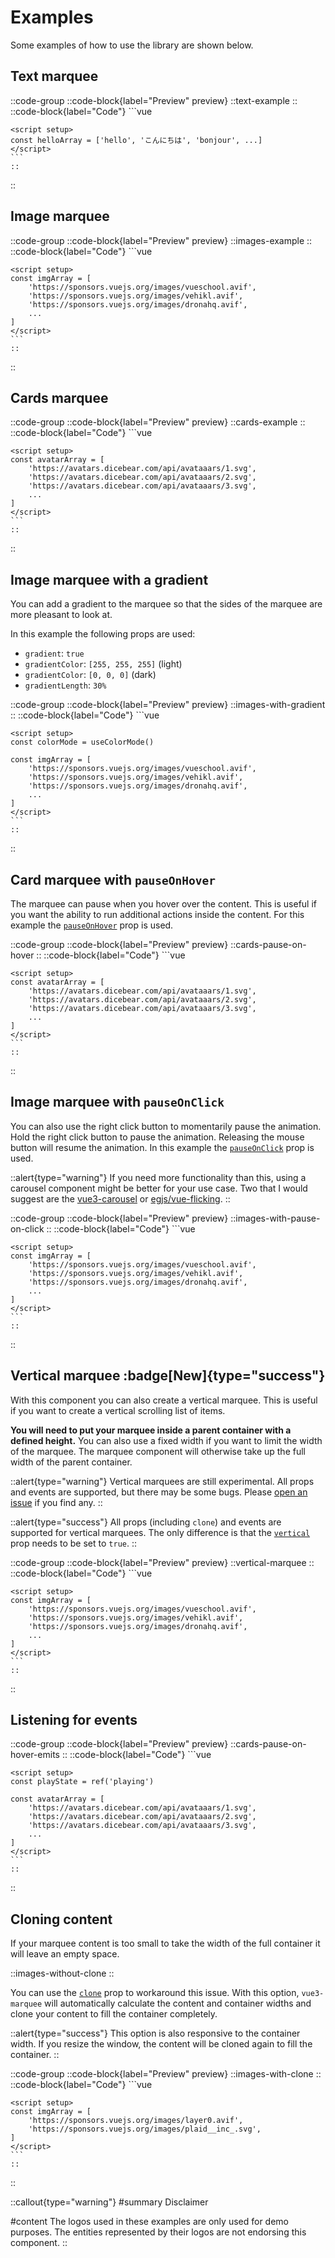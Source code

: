 # Examples

Some examples of how to use the library are shown below.

## Text marquee

::code-group
    ::code-block{label="Preview" preview}
        ::text-example
    ::
    ::code-block{label="Code"}
    ```vue
    <template>
        <Vue3Marquee>
            <span
                v-for="(word, index) in helloArray"
                :key="index"
            >
                {{ word }}
            </span>
        </Vue3Marquee>
    </template>

    <script setup>
    const helloArray = ['hello', 'こんにちは', 'bonjour', ...]
    </script>
    ```
    ::
::

## Image marquee

::code-group
    ::code-block{label="Preview" preview}
        ::images-example
    ::
    ::code-block{label="Code"}
    ```vue
    <template>
        <Vue3Marquee>
            <img
                v-for="img in imgArray"
                :key="img"
                :src="img"
            />
        </Vue3Marquee>
    </template>

    <script setup>
    const imgArray = [
        'https://sponsors.vuejs.org/images/vueschool.avif',
        'https://sponsors.vuejs.org/images/vehikl.avif',
        'https://sponsors.vuejs.org/images/dronahq.avif',
        ...
    ]
    </script>
    ```
    ::
::

## Cards marquee

::code-group
    ::code-block{label="Preview" preview}
        ::cards-example
    ::
    ::code-block{label="Code"}
    ```vue
    <template>
        <Vue3Marquee>
            <div class="card" v-for="avatar in avatarArray" :key="avatar">
                <img :src="avatar" />
                <p>
                    Lorem ipsum dolor sit amet, consectetur adipiscing elit, sed do eiusmod
                    tempor incididunt ut labore et dolore magna aliqua.
                </p>
            </div>
        </Vue3Marquee>
    </template>

    <script setup>
    const avatarArray = [
        'https://avatars.dicebear.com/api/avataaars/1.svg',
        'https://avatars.dicebear.com/api/avataaars/2.svg',
        'https://avatars.dicebear.com/api/avataaars/3.svg',
        ...
    ]
    </script>
    ```
    ::
::

## Image marquee with a gradient

You can add a gradient to the marquee so that the sides of the marquee are more pleasant to look at.

In this example the following props are used:

- `gradient`: `true`
- `gradientColor`: `[255, 255, 255]` (light)
- `gradientColor`: `[0, 0, 0]` (dark)
- `gradientLength`: `30%`

::code-group
    ::code-block{label="Preview" preview}
        ::images-with-gradient
    ::
    ::code-block{label="Code"}
    ```vue
    <template>
        <Vue3Marquee
            :gradient="true"
            :gradient-color="colorMode.value === 'light' ? [255, 255, 255] : [0, 0, 0]"
            gradient-length="30%"
        >
            <img
                v-for="img in imgArray"
                :key="img"
                :src="img"
            />
        </Vue3Marquee>
    </template>

    <script setup>
    const colorMode = useColorMode()

    const imgArray = [
        'https://sponsors.vuejs.org/images/vueschool.avif',
        'https://sponsors.vuejs.org/images/vehikl.avif',
        'https://sponsors.vuejs.org/images/dronahq.avif',
        ...
    ]
    </script>
    ```
    ::
::

## Card marquee with `pauseOnHover`

The marquee can pause when you hover over the content. This is useful if you want the ability to run additional actions inside the content. For this example the [`pauseOnHover`](/props#pauseonhover) prop is used.

::code-group
    ::code-block{label="Preview" preview}
        ::cards-pause-on-hover
    ::
    ::code-block{label="Code"}
    ```vue
    <template>
        <Vue3Marquee :pause-on-hover="true">
            <div class="card" v-for="avatar in avatarArray" :key="avatar">
                <img :src="avatar" />
                <p>
                    Lorem ipsum dolor sit amet, consectetur adipiscing elit, sed do eiusmod
                    tempor incididunt ut labore et dolore magna aliqua.
                </p>
            </div>
        </Vue3Marquee>
    </template>

    <script setup>
    const avatarArray = [
        'https://avatars.dicebear.com/api/avataaars/1.svg',
        'https://avatars.dicebear.com/api/avataaars/2.svg',
        'https://avatars.dicebear.com/api/avataaars/3.svg',
        ...
    ]
    </script>
    ```
    ::
::

## Image marquee with `pauseOnClick`

You can also use the right click button to momentarily pause the animation. Hold the right click button to pause the animation. Releasing the mouse button will resume the animation. In this example the [`pauseOnClick`](/props#pauseonclick) prop is used.

::alert{type="warning"}
If you need more functionality than this, using a carousel component might be better for your use case. Two that I would suggest are the [vue3-carousel](https://ismail9k.github.io/vue3-carousel/) or [egjs/vue-flicking](https://naver.github.io/egjs-flicking/).
::

::code-group
    ::code-block{label="Preview" preview}
        ::images-with-pause-on-click
    ::
    ::code-block{label="Code"}
    ```vue
    <template>
        <Vue3Marquee :pause-on-click="true">
            <img
                v-for="img in imgArray"
                :key="img"
                :src="img"
            />
        </Vue3Marquee>
    </template>

    <script setup>
    const imgArray = [
        'https://sponsors.vuejs.org/images/vueschool.avif',
        'https://sponsors.vuejs.org/images/vehikl.avif',
        'https://sponsors.vuejs.org/images/dronahq.avif',
        ...
    ]
    </script>
    ```
    ::
::

## Vertical marquee :badge[New]{type="success"}

With this component you can also create a vertical marquee. This is useful if you want to create a vertical scrolling list of items. 

**You will need to put your marquee inside a parent container with a defined height.**  You can also use a fixed width if you want to limit the width of the marquee. The marquee component will otherwise take up the full width of the parent container.

::alert{type="warning"}
Vertical marquees are still experimental. All props and events are supported, but there may be some bugs. Please [open an issue](https://github.com/megasanjay/vue3-marquee/issues/new) if you find any.
::

::alert{type="success"}
All props (including `clone`) and events are supported for vertical marquees. The only difference is that the [`vertical`](/api/props#vertical) prop needs to be set to `true`.
::

::code-group
    ::code-block{label="Preview" preview}
        ::vertical-marquee
    ::
    ::code-block{label="Code"}
    ```vue
    <template>
        <div style="height: 50px; width: max-content">
           <Vue3Marquee :vertical="true">
                <img
                    :src="img"
                    v-for="img in imgArray"
                    :key="img"
                />
            </Vue3Marquee>
        </div>
    </template>

    <script setup>
    const imgArray = [
        'https://sponsors.vuejs.org/images/vueschool.avif',
        'https://sponsors.vuejs.org/images/vehikl.avif',
        'https://sponsors.vuejs.org/images/dronahq.avif',
        ...
    ]
    </script>
    ```
    ::
::

## Listening for events

::code-group
    ::code-block{label="Preview" preview}
        ::cards-pause-on-hover-emits
    ::
    ::code-block{label="Code"}
    ```vue
    <template>
        <Vue3Marquee
            :pause-on-hover="true"
            @on-pause="playState = 'paused'"
            @on-resume="playState = 'playing'"
        >
            <div class="card" v-for="avatar in avatarArray" :key="avatar">
                <img :src="avatar" />
                <p>
                    Lorem ipsum dolor sit amet, consectetur adipiscing elit, sed do eiusmod
                    tempor incididunt ut labore et dolore magna aliqua.
                </p>
            </div>
        </Vue3Marquee>
        <p>
            This animation is {{ playState }}.
        </p>
    </template>

    <script setup>
    const playState = ref('playing')

    const avatarArray = [
        'https://avatars.dicebear.com/api/avataaars/1.svg',
        'https://avatars.dicebear.com/api/avataaars/2.svg',
        'https://avatars.dicebear.com/api/avataaars/3.svg',
        ...
    ]
    </script>
    ```
    ::
::

## Cloning content

If your marquee content is too small to take the width of the full container it will leave an empty space.


::images-without-clone
::

You can use the [`clone`](/props#clone) prop to workaround this issue. With this option, `vue3-marquee` will automatically calculate the content and container widths and clone your content to fill the container completely.

::alert{type="success"}
This option is also responsive to the container width. If you resize the window, the content will be cloned again to fill the container.
::

::code-group
    ::code-block{label="Preview" preview}
        ::images-with-clone
    ::
    ::code-block{label="Code"}
    ```vue
    <template>
        <Vue3Marquee :clone="true" :duration="5" :direction="'reverse'">
            <img
                v-for="img in imgArray"
                :key="img"
                :src="img"
            />
        </Vue3Marquee>
    </template>

    <script setup>
    const imgArray = [
        'https://sponsors.vuejs.org/images/layer0.avif',
        'https://sponsors.vuejs.org/images/plaid__inc_.svg',
    ]
    </script>
    ```
    ::
::

::callout{type="warning"}
#summary
Disclaimer

#content
The logos used in these examples are only used for demo purposes. The entities represented by their logos are not endorsing this component.
::
